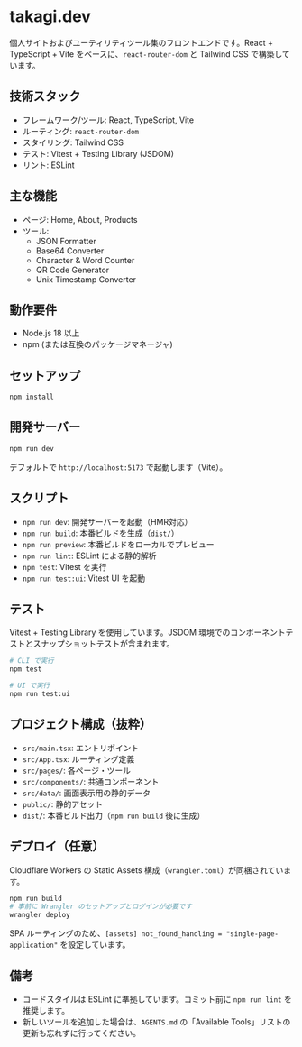 # takagi.dev

個人サイトおよびユーティリティツール集のフロントエンドです。React + TypeScript + Vite をベースに、`react-router-dom` と Tailwind CSS で構築しています。

## 技術スタック

- フレームワーク/ツール: React, TypeScript, Vite
- ルーティング: `react-router-dom`
- スタイリング: Tailwind CSS
- テスト: Vitest + Testing Library (JSDOM)
- リント: ESLint

## 主な機能

- ページ: Home, About, Products
- ツール:
  - JSON Formatter
  - Base64 Converter
  - Character & Word Counter
  - QR Code Generator
  - Unix Timestamp Converter

## 動作要件

- Node.js 18 以上
- npm (または互換のパッケージマネージャ)

## セットアップ

```bash
npm install
```

## 開発サーバー

```bash
npm run dev
```

デフォルトで `http://localhost:5173` で起動します（Vite）。

## スクリプト

- `npm run dev`: 開発サーバーを起動（HMR対応）
- `npm run build`: 本番ビルドを生成（`dist/`）
- `npm run preview`: 本番ビルドをローカルでプレビュー
- `npm run lint`: ESLint による静的解析
- `npm test`: Vitest を実行
- `npm run test:ui`: Vitest UI を起動

## テスト

Vitest + Testing Library を使用しています。JSDOM 環境でのコンポーネントテストとスナップショットテストが含まれます。

```bash
# CLI で実行
npm test

# UI で実行
npm run test:ui
```

## プロジェクト構成（抜粋）

- `src/main.tsx`: エントリポイント
- `src/App.tsx`: ルーティング定義
- `src/pages/`: 各ページ・ツール
- `src/components/`: 共通コンポーネント
- `src/data/`: 画面表示用の静的データ
- `public/`: 静的アセット
- `dist/`: 本番ビルド出力（`npm run build` 後に生成）

## デプロイ（任意）

Cloudflare Workers の Static Assets 構成（`wrangler.toml`）が同梱されています。

```bash
npm run build
# 事前に Wrangler のセットアップとログインが必要です
wrangler deploy
```

SPA ルーティングのため、`[assets] not_found_handling = "single-page-application"` を設定しています。

## 備考

- コードスタイルは ESLint に準拠しています。コミット前に `npm run lint` を推奨します。
- 新しいツールを追加した場合は、`AGENTS.md` の「Available Tools」リストの更新も忘れずに行ってください。
